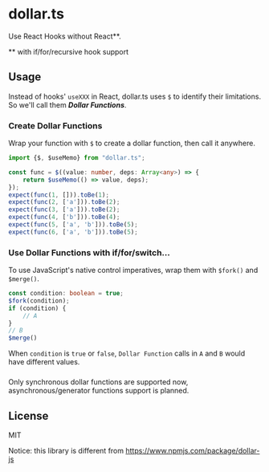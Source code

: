# dollar.ts

Use React Hooks without React**.

** with if/for/recursive hook support

## Usage

Instead of hooks' `useXXX` in React, dollar.ts uses `$` to identify their limitations.
So we'll call them ***Dollar Functions***.

### Create Dollar Functions

Wrap your function with `$` to create a dollar function, then call it anywhere.

```typescript
import {$, $useMemo} from "dollar.ts";

const func = $((value: number, deps: Array<any>) => {
    return $useMemo(() => value, deps);
});
expect(func(1, [])).toBe(1);
expect(func(2, ['a'])).toBe(2);
expect(func(3, ['a'])).toBe(2);
expect(func(4, ['b'])).toBe(4);
expect(func(5, ['a', 'b'])).toBe(5);
expect(func(6, ['a', 'b'])).toBe(5);
```

### Use Dollar Functions with if/for/switch...

To use JavaScript's native control imperatives, wrap them with `$fork()` and `$merge()`.

```typescript
const condition: boolean = true;
$fork(condition);
if (condition) {
    // A
}
// B
$merge()
```

When `condition` is `true` or `false`, `Dollar Function` calls in `A` and `B` would have different values.

###           

Only synchronous dollar functions are supported now, asynchronous/generator functions support is planned.

## License

MIT

Notice: this library is different from https://www.npmjs.com/package/dollar-js